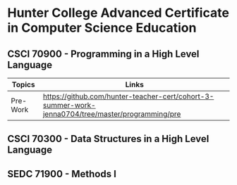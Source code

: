 # Hunter College Advanced Certificate in Computer Science Education

## CSCI 70900 - Programming in a High Level Language

| Topics      | Links              |
|-------------|--------------------|
|Pre-Work|https://github.com/hunter-teacher-cert/cohort-3-summer-work-jenna0704/tree/master/programming/pre|


## CSCI 70300 - Data Structures in a High Level Language




## SEDC 71900 - Methods I

